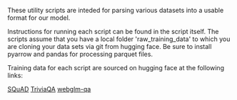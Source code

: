 These utility scripts are inteded for parsing various 
datasets into a usable format for our model. 

Instructions for running each script can be found in the script itself.
The scripts assume that you have a local folder 'raw_training_data'
to which you are cloning your data sets via git from hugging face. 
Be sure to install
pyarrow and pandas for processing parquet files.

Training data for each script are sourced on hugging face 
at the following links:

[SQuAD](https://huggingface.co/datasets/rajpurkar/squad)
[TriviaQA](https://huggingface.co/datasets/mandarjoshi/trivia_qa)
[webglm-qa](https://huggingface.co/datasets/THUDM/webglm-qa)

